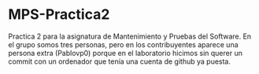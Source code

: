 # MPS-Practica2
Practica 2 para la asignatura de Mantenimiento y Pruebas del Software.
En el grupo somos tres personas, pero en los contribuyentes aparece una persona extra (Pablovp0) porque en el laboratorio hicimos sin querer un commit con un ordenador que tenía una cuenta de github ya puesta.

